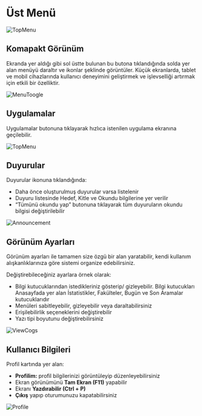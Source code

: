 # Üst Menü

![TopMenu](/docs.toltekcampus.com/media/layout/topmenu.png)

## Komapakt Görünüm

Ekranda yer aldığı gibi sol üstte bulunan bu butona tıklandığında solda yer alan menüyü daraltır ve ikonlar şeklinde görüntüler. Küçük ekranlarda, tablet ve mobil cihazlarında kullanıcı deneyimini geliştirmek ve işlevselliği artırmak için etkili bir özelliktir.

![MenuToogle](/docs.toltekcampus.com/media/layout/menutoogle.png)

## Uygulamalar

Uygulamalar butonuna tıklayarak hızlıca istenilen uygulama ekranına geçilebilir.

![TopMenu](/docs.toltekcampus.com/media/layout/app.png)

## Duyurular

Duyurular ikonuna tıklandığında:

* Daha önce oluşturulmuş duyurular varsa listelenir
* Duyuru listesinde Hedef, Kitle ve Okundu bilgilerine yer verilir
* “Tümünü okundu yap” butonuna tıklayarak tüm duyuruların okundu bilgisi değiştirilebilir

![Announcement](/docs.toltekcampus.com/media/layout/announcement.png)

## Görünüm Ayarları

Görünüm ayarları ile tamamen size özgü bir alan yaratabilir, kendi kullanım alışkanlıklarınıza göre sistemi organize edebilirsiniz.

Değiştirebileceğiniz ayarlara örnek olarak:

* Bilgi kutucuklarından istedikleriniz gösterip/ gizleyebilir. Bilgi kutucukları Anasayfada yer alan İstatistikler, Fakülteler, Bugün ve Son Aramalar kutucuklarıdır
* Menüleri sabitleyebilir, gizleyebilir veya daraltabilirsiniz
* Erişilebilirlik seçeneklerini değiştirebilir
* Yazı tipi boyutunu değiştirebilirsiniz

![ViewCogs](/docs.toltekcampus.com/media/layout/viewcogs.png)

## Kullanıcı Bilgileri

Profil kartında yer alan:

* **Profilim:** profil bilgilerinizi görüntüleyip düzenleyebilirsiniz
* Ekran görünümünü **Tam Ekran (F11)** yapabilir
* Ekranı **Yazdırabilir (Ctrl + P)**
* **Çıkış** yapıp oturumunuzu kapatabilirsiniz

![Profile](/docs.toltekcampus.com/media/layout/profile.png)

